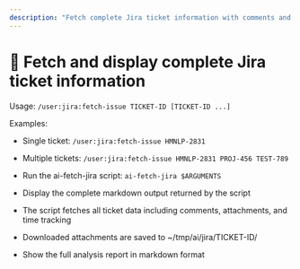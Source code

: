 ```yaml
---
description: "Fetch complete Jira ticket information with comments and attachments"
---
```


# 🎫 Fetch and display complete Jira ticket information

Usage: `/user:jira:fetch-issue TICKET-ID [TICKET-ID ...]`

Examples:
- Single ticket: `/user:jira:fetch-issue HMNLP-2831`
- Multiple tickets: `/user:jira:fetch-issue HMNLP-2831 PROJ-456 TEST-789`

- Run the ai-fetch-jira script: `ai-fetch-jira $ARGUMENTS`
- Display the complete markdown output returned by the script
- The script fetches all ticket data including comments, attachments, and time tracking
- Downloaded attachments are saved to ~/tmp/ai/jira/TICKET-ID/
- Show the full analysis report in markdown format